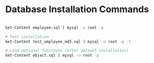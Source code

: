 # Database Installation Commands

```bash
 
Get-Content employee.sql | mysql -u root -p

# Test installation
Get-Content test_employee_md5.sql | mysql -u root -p -t

# Load optional functions (after dataset installation)
Get-Content object.sql | mysql -u root -p
```
